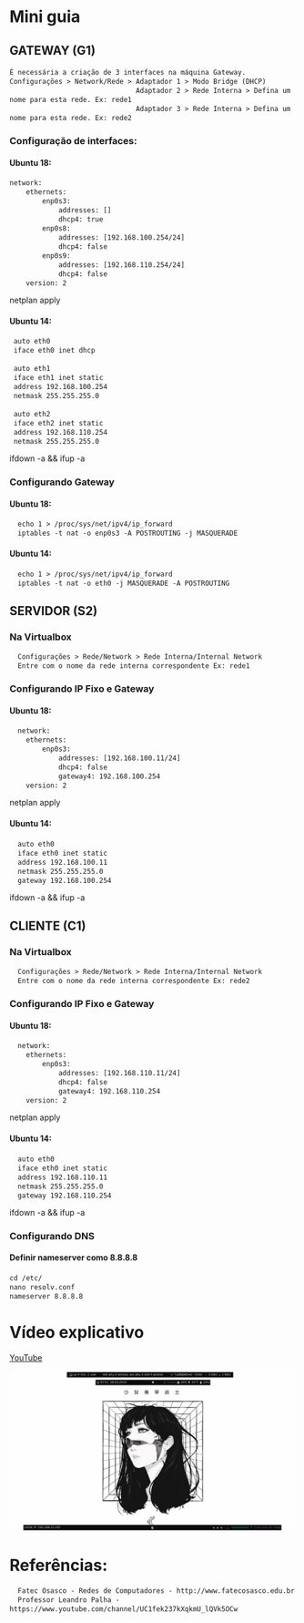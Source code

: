 # Mini guia                 
  ## GATEWAY (G1)
    É necessária a criação de 3 interfaces na máquina Gateway.
    Configurações > Network/Rede > Adaptador 1 > Modo Bridge (DHCP)
                                   Adaptador 2 > Rede Interna > Defina um nome para esta rede. Ex: rede1
                                   Adaptador 3 > Rede Interna > Defina um nome para esta rede. Ex: rede2

  ### Configuração de interfaces:
  #### Ubuntu 18:  
    network:
        ethernets:
            enp0s3:
                addresses: []
                dhcp4: true
            enp0s8:
                addresses: [192.168.100.254/24]
                dhcp4: false
            enp0s9:
                addresses: [192.168.110.254/24]
                dhcp4: false
        version: 2
   netplan apply
   #### Ubuntu 14:
     auto eth0
     iface eth0 inet dhcp
     
     auto eth1
     iface eth1 inet static
     address 192.168.100.254
     netmask 255.255.255.0
     
     auto eth2
     iface eth2 inet static
     address 192.168.110.254
     netmask 255.255.255.0
   ifdown -a && ifup -a 
     
  ### Configurando Gateway
  #### Ubuntu 18:
      echo 1 > /proc/sys/net/ipv4/ip_forward
      iptables -t nat -o enp0s3 -A POSTROUTING -j MASQUERADE  
  #### Ubuntu 14:
      echo 1 > /proc/sys/net/ipv4/ip_forward
      iptables -t nat -o eth0 -j MASQUERADE -A POSTROUTING
      
      
      
      
      
      
      
      
      
  ## SERVIDOR (S2)
  ### Na Virtualbox
      Configurações > Rede/Network > Rede Interna/Internal Network 
      Entre com o nome da rede interna correspondente Ex: rede1
      
  ### Configurando IP Fixo e Gateway
  #### Ubuntu 18:
      network:
        ethernets:
            enp0s3:
                addresses: [192.168.100.11/24]
                dhcp4: false
                gateway4: 192.168.100.254
        version: 2     
   netplan apply
   
   #### Ubuntu 14:
      auto eth0
      iface eth0 inet static
      address 192.168.100.11
      netmask 255.255.255.0
      gateway 192.168.100.254
   ifdown -a && ifup -a
   
   ## CLIENTE (C1)
  ### Na Virtualbox
      Configurações > Rede/Network > Rede Interna/Internal Network 
      Entre com o nome da rede interna correspondente Ex: rede2
      
  ### Configurando IP Fixo e Gateway
  #### Ubuntu 18:
      network:
        ethernets:
            enp0s3:
                addresses: [192.168.110.11/24]
                dhcp4: false
                gateway4: 192.168.110.254
        version: 2     
   netplan apply
   
   #### Ubuntu 14:
      auto eth0
      iface eth0 inet static
      address 192.168.110.11
      netmask 255.255.255.0
      gateway 192.168.110.254
   ifdown -a && ifup -a
   
   ### Configurando DNS 
   #### Definir nameserver como 8.8.8.8
    cd /etc/
    nano resolv.conf
    nameserver 8.8.8.8
   
   
   # Vídeo explicativo
   [YouTube](https://youtu.be/AzYgLqNN0xg)
    
   ![](https://github.com/w1redl4in/.dotfiles/blob/master/finallymesatopo.jpg)
    
    
   # Referências:
      Fatec Osasco - Redes de Computadores - http://www.fatecosasco.edu.br
      Professor Leandro Palha - https://www.youtube.com/channel/UC1fek237kXqkmU_lQVk5OCw
    

